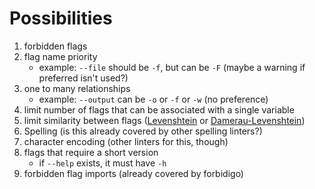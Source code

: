 # Possibilities

1. forbidden flags
2. flag name priority
   - example: `--file` should be `-f`, but can be `-F` (maybe a warning if preferred isn't used?)
3. one to many relationships
   - example: `--output` can be `-o` or `-f` or `-w` (no preference)
4. limit number of flags that can be associated with a single variable
5. limit similarity between flags ([Levenshtein](https://en.wikipedia.org/wiki/Levenshtein_distance) or [Damerau-Levenshtein](https://en.wikipedia.org/wiki/Damerau%E2%80%93Levenshtein_distance))
6. Spelling (is this already covered by other spelling linters?)
7. character encoding (other linters for this, though)
8. flags that require a short version
   - if `--help` exists, it must have `-h`
9. forbidden flag imports (already covered by forbidigo)